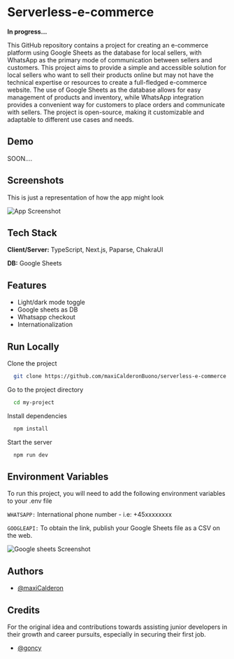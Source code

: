 
# Serverless-e-commerce

**In progress...**

This GitHub repository contains a project for creating an e-commerce platform using Google Sheets as the database for local sellers, with WhatsApp as the primary mode of communication between sellers and customers. This project aims to provide a simple and accessible solution for local sellers who want to sell their products online but may not have the technical expertise or resources to create a full-fledged e-commerce website. The use of Google Sheets as the database allows for easy management of products and inventory, while WhatsApp integration provides a convenient way for customers to place orders and communicate with sellers. The project is open-source, making it customizable and adaptable to different use cases and needs.


## Demo

SOON....


## Screenshots

This is just a representation of how the app might look

![App Screenshot](https://res.cloudinary.com/dvqlenul5/image/upload/v1678644302/e-commerce_w8kyu4.png)


## Tech Stack

**Client/Server:** TypeScript, Next.js, Paparse, ChakraUI

**DB:** Google Sheets


## Features

- Light/dark mode toggle
- Google sheets as DB
- Whatsapp checkout
- Internationalization


## Run Locally

Clone the project

```bash
  git clone https://github.com/maxiCalderonBuono/serverless-e-commerce
```

Go to the project directory

```bash
  cd my-project
```

Install dependencies

```bash
  npm install
```

Start the server

```bash
  npm run dev
```


## Environment Variables

To run this project, you will need to add the following environment variables to your .env file

`WHATSAPP:` International phone number - i.e: +45xxxxxxxx

`GOOGLEAPI:` To obtain the link, publish your Google Sheets file as a CSV on the web.

![Google sheets Screenshot](https://res.cloudinary.com/dvqlenul5/image/upload/v1678639815/3042C517E6E2E8DF_t4kyws.png)




## Authors

- [@maxiCalderon](https://github.com/maxiCalderonBuono)


## Credits

For the original idea and contributions towards assisting junior developers in their growth and career pursuits, especially in securing their first job.

- [@goncy](https://github.com/goncy)

